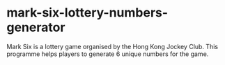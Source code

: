 # mark-six-lottery-numbers-generator
Mark Six is a lottery game organised by the Hong Kong Jockey Club. 
This programme helps players to generate 6 unique numbers for the game.
